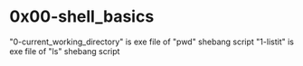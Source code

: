 # 0x00-shell_basics

"0-current_working_directory" is exe file of "pwd" shebang script
"1-listit" is exe file of "ls" shebang script
